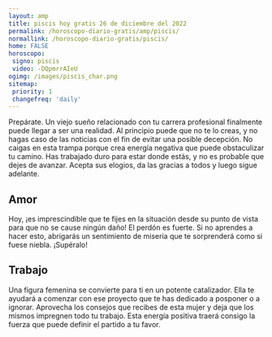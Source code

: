 ```yaml
---
layout: amp
title: piscis hoy gratis 26 de diciembre del 2022 
permalink: /horoscopo-diario-gratis/amp/piscis/
normallink: /horoscopo-diario-gratis/piscis/
home: FALSE
horoscopo:
 signo: piscis
 video: -DQpmrrAIeU
ogimg: /images/piscis_char.png
sitemap:
 priority: 1
 changefreq: 'daily'
---
```



Prepárate. Un viejo sueño relacionado con tu carrera profesional finalmente puede llegar a ser una realidad. Al principio puede que no te lo creas, y no hagas caso de las noticias con el fin de evitar una posible decepción. No caigas en esta trampa porque crea energía negativa que puede obstaculizar tu camino. Has trabajado duro para estar donde estás, y no es probable que dejes de avanzar. Acepta sus elogios, da las gracias a todos y luego sigue adelante.

## Amor

Hoy, ¡es imprescindible que te fijes en la situación desde su punto de vista para que no se cause ningún daño! El perdón es fuerte. Si no aprendes a hacer esto, abrigarás un sentimiento de miseria que te sorprenderá como si fuese niebla. ¡Supéralo!

## Trabajo

Una figura femenina se convierte para ti en un potente catalizador. Ella te ayudará a comenzar con ese proyecto que te has dedicado a posponer o a ignorar. Aprovecha los consejos que recibes de esta mujer y deja que los mismos impregnen todo tu trabajo. Esta energía positiva traerá consigo la fuerza que puede definir el partido a tu favor.